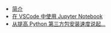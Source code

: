 * [简介](/)
* [在 VSCode 中使用 Jupyter Notebook](vscode_jupyter.md)
* [从提高 Python 第三方包安装速度说起...](fast_network.md)
